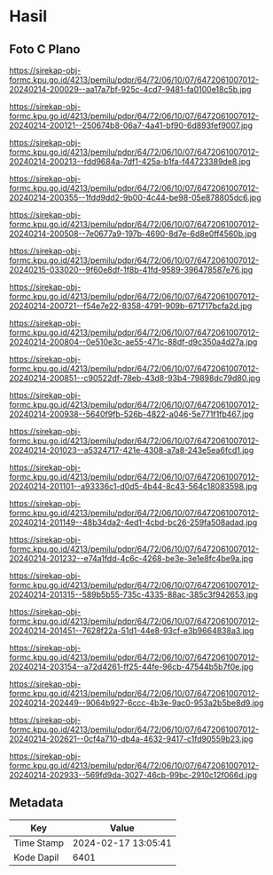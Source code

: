 # Hasil

## Foto C Plano

https://sirekap-obj-formc.kpu.go.id/4213/pemilu/pdpr/64/72/06/10/07/6472061007012-20240214-200029--aa17a7bf-925c-4cd7-9481-fa0100e18c5b.jpg

https://sirekap-obj-formc.kpu.go.id/4213/pemilu/pdpr/64/72/06/10/07/6472061007012-20240214-200121--250674b8-06a7-4a41-bf90-6d893fef9007.jpg

https://sirekap-obj-formc.kpu.go.id/4213/pemilu/pdpr/64/72/06/10/07/6472061007012-20240214-200213--fdd9684a-7df1-425a-b1fa-f44723389de8.jpg

https://sirekap-obj-formc.kpu.go.id/4213/pemilu/pdpr/64/72/06/10/07/6472061007012-20240214-200355--1fdd9dd2-9b00-4c44-be98-05e878805dc6.jpg

https://sirekap-obj-formc.kpu.go.id/4213/pemilu/pdpr/64/72/06/10/07/6472061007012-20240214-200508--7e0677a9-197b-4690-8d7e-6d8e0ff4560b.jpg

https://sirekap-obj-formc.kpu.go.id/4213/pemilu/pdpr/64/72/06/10/07/6472061007012-20240215-033020--9f60e8df-1f8b-41fd-9589-396478587e76.jpg

https://sirekap-obj-formc.kpu.go.id/4213/pemilu/pdpr/64/72/06/10/07/6472061007012-20240214-200721--f54e7e22-8358-4791-909b-671717bcfa2d.jpg

https://sirekap-obj-formc.kpu.go.id/4213/pemilu/pdpr/64/72/06/10/07/6472061007012-20240214-200804--0e510e3c-ae55-471c-88df-d9c350a4d27a.jpg

https://sirekap-obj-formc.kpu.go.id/4213/pemilu/pdpr/64/72/06/10/07/6472061007012-20240214-200851--c90522df-78eb-43d8-93b4-79898dc79d80.jpg

https://sirekap-obj-formc.kpu.go.id/4213/pemilu/pdpr/64/72/06/10/07/6472061007012-20240214-200938--5640f9fb-526b-4822-a046-5e771f1fb467.jpg

https://sirekap-obj-formc.kpu.go.id/4213/pemilu/pdpr/64/72/06/10/07/6472061007012-20240214-201023--a5324717-421e-4308-a7a8-243e5ea6fcd1.jpg

https://sirekap-obj-formc.kpu.go.id/4213/pemilu/pdpr/64/72/06/10/07/6472061007012-20240214-201101--a93336c1-d0d5-4b44-8c43-564c18083598.jpg

https://sirekap-obj-formc.kpu.go.id/4213/pemilu/pdpr/64/72/06/10/07/6472061007012-20240214-201149--48b34da2-4ed1-4cbd-bc26-259fa508adad.jpg

https://sirekap-obj-formc.kpu.go.id/4213/pemilu/pdpr/64/72/06/10/07/6472061007012-20240214-201232--e74a1fdd-4c6c-4268-be3e-3e1e8fc4be9a.jpg

https://sirekap-obj-formc.kpu.go.id/4213/pemilu/pdpr/64/72/06/10/07/6472061007012-20240214-201315--589b5b55-735c-4335-88ac-385c3f942653.jpg

https://sirekap-obj-formc.kpu.go.id/4213/pemilu/pdpr/64/72/06/10/07/6472061007012-20240214-201451--7628f22a-51d1-44e8-93cf-e3b9664838a3.jpg

https://sirekap-obj-formc.kpu.go.id/4213/pemilu/pdpr/64/72/06/10/07/6472061007012-20240214-203154--a72d4261-ff25-44fe-96cb-47544b5b7f0e.jpg

https://sirekap-obj-formc.kpu.go.id/4213/pemilu/pdpr/64/72/06/10/07/6472061007012-20240214-202449--9064b927-6ccc-4b3e-9ac0-953a2b5be8d9.jpg

https://sirekap-obj-formc.kpu.go.id/4213/pemilu/pdpr/64/72/06/10/07/6472061007012-20240214-202621--0cf4a710-db4a-4632-9417-c1fd90559b23.jpg

https://sirekap-obj-formc.kpu.go.id/4213/pemilu/pdpr/64/72/06/10/07/6472061007012-20240214-202933--569fd9da-3027-46cb-99bc-2910c12f066d.jpg


## Metadata

| Key        | Value               |
| ---------- | ------------------- |
| Time Stamp | 2024-02-17 13:05:41 |
| Kode Dapil | 6401                |



